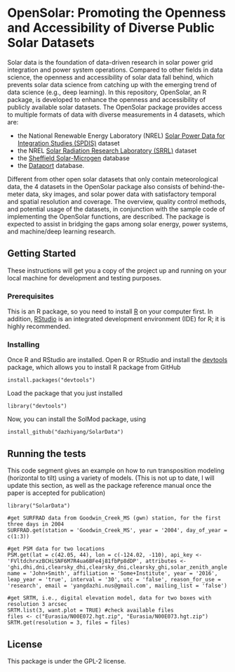 # OpenSolar: Promoting the Openness and Accessibility of Diverse Public Solar Datasets

Solar data is the foundation of data-driven research in solar power grid integration and power system operations. Compared to other fields in data science, the openness and accessibility of solar data fall behind, which prevents solar data science from catching up with the emerging trend of data science (e.g., deep learning). In this repository, OpenSolar, an R package, is developed to enhance the openness and accessibility of publicly available solar datasets. The OpenSolar package provides access to multiple formats of data with diverse measurements in 4 datasets, which are:
- the National Renewable Energy Laboratory (NREL) [Solar Power Data for Integration Studies (SPDIS)](https://www.nrel.gov/grid/solar-power-data.html) dataset
- the NREL [Solar Radiation Research Laboratory (SRRL)](https://midcdmz.nrel.gov/apps/go2url.pl?site=BMS) dataset
- the [Sheffield Solar-Microgen](https://www.solar.sheffield.ac.uk/all-projects/microgen-database/) database
- the [Dataport](https://dataport.cloud) database. 

Different from other open solar datasets that only contain meteorological data, the 4 datasets in the OpenSolar package also consists of behind-the-meter data, sky images, and solar power data with satisfactory temporal and spatial resolution and coverage. The overview, quality control methods, and potential usage of the datasets, in conjunction with the sample code of implementing the OpenSolar functions, are described. The package is expected to assist in bridging the gaps among solar energy, power systems, and machine/deep learning research.			



## Getting Started

These instructions will get you a copy of the project up and running on your local machine for development and testing purposes. 

### Prerequisites

This is an R package, so you need to install [R](https://www.r-project.org/) on your computer first. In addition, [RStudio](https://www.rstudio.com/) is an integrated development environment (IDE) for R; it is highly recommended.

### Installing

Once R and RStudio are installed. Open R or RStudio and install the [devtools](https://cran.r-project.org/web/packages/devtools/index.html) package, which allows you to install R package from GitHub

```
install.packages("devtools")
```

Load the package that you just installed

```
library("devtools")
```

Now, you can install the SolMod package, using

```
install_github("dazhiyang/SolarData")
```

## Running the tests

This code segment gives an example on how to run transposition modeling (horizontal to tilt) using a variety of models. (This is not up to date, I will update this section, as well as the package reference manual once the paper is accepted for publication)

```
library("SolarData")

#get SURFRAD data from Goodwin_Creek_MS (gwn) station, for the first three days in 2004
SURFRAD.get(station = 'Goodwin_Creek_MS', year = '2004', day_of_year = c(1:3))

#get PSM data for two locations
PSM.get(lat = c(42.05, 44), lon = c(-124.02, -110), api_key <- 'FVltdchrxzBCHiSNF6M7R4ua6BFe4j81fbPp8dDP', attributes <- 'ghi,dhi,dni,clearsky_dhi,clearsky_dni,clearsky_ghi,solar_zenith_angle', name = 'John+Smith', affiliation = 'Some+Institute', year = '2016', leap_year = 'true', interval = '30', utc = 'false', reason_for_use = 'research', email = 'yangdazhi.nus@gmail.com', mailing_list = 'false')

#get SRTM, i.e., digital elevation model, data for two boxes with resolution 3 arcsec
SRTM.list(3, want.plot = TRUE) #check available files
files <- c("Eurasia/N00E072.hgt.zip", "Eurasia/N00E073.hgt.zip")
SRTM.get(resolution = 3, files = files)
```

## License

This package is under the GPL-2 license.
